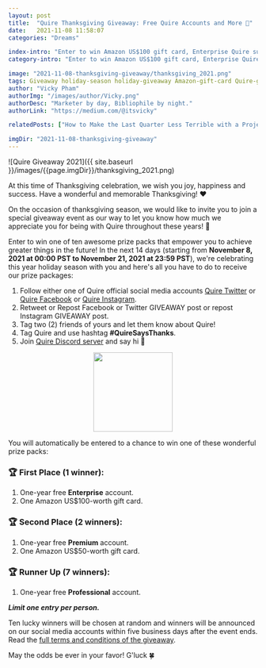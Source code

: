 ```yaml
---
layout: post
title:  "Quire Thanksgiving Giveaway: Free Quire Accounts and More 🦃"
date:   2021-11-08 11:58:07
categories: "Dreams"

index-intro: "Enter to win Amazon US$100 gift card, Enterprise Quire subscription, and other awesome prize packs."
category-intro: "Enter to win Amazon US$100 gift card, Enterprise Quire subscription, and other awesome prize packs."

image: "2021-11-08-thanksgiving-giveaway/thanksgiving_2021.png"
tags: Giveaway holiday-season holiday-giveaway Amazon-gift-card Quire-giveaway best-work-management-software work-management productivity productivity-app productivity-tool team-management-software work-management-software team-communication team-productivity task-scheduling-software increase-productivity remote-team to-do-list-app working-remotely task-management task-management-software project-management-software productivity-tips to-do-list task-list productivity-tips
author: "Vicky Pham"
authorImg: "/images/author/Vicky.png"
authorDesc: "Marketer by day, Bibliophile by night."
authorLink: "https://medium.com/@itsvicky"

relatedPosts: ["How to Make the Last Quarter Less Terrible with a Project Management Software", "Quire - Behind the Scenes: The Untold Stories", "The ROI of Remote Work Productivity"]

imgDir: "2021-11-08-thanksgiving-giveaway"
---
```


![Quire Giveaway 2021]({{ site.baseurl }}/images/{{page.imgDir}}/thanksgiving_2021.png)

At this time of Thanksgiving celebration, we wish you joy, happiness and success. Have a wonderful and memorable Thanksgiving! ❤️

On the occasion of thanksgiving season, we would like to invite you to join a special giveaway event as our way to let you know how much we appreciate you for being with Quire throughout these years! 🦄

Enter to win one of ten awesome prize packs that empower you to achieve greater things in the future! In the next 14 days (starting from **November 8, 2021 at 00:00 PST to November 21, 2021 at 23:59 PST**), we're celebrating this year holiday season with you and here's all you have to do to receive our prize packages:

1. Follow either one of Quire official social media accounts [Quire Twitter](https://twitter.com/quire_io) or [Quire Facebook](https://www.facebook.com/quire.io/) or [Quire Instagram](https://www.instagram.com/quire_io/).
2. Retweet or Repost Facebook or Twitter GIVEAWAY post or repost Instagram GIVEAWAY post.
3. Tag two (2) friends of yours and let them know about Quire!
4. Tag Quire and use hashtag **#QuireSaysThanks**.
5. Join [Quire Discord server](https://discord.com/invite/6Xs2JmNpTe) and say hi 👏

<a href="https://discord.com/invite/6Xs2JmNpTe"><img style="width: 160px; display: block; margin-left: auto; margin-right: auto;" src="https://pbs.twimg.com/media/FDpS7YIaUAIk1VR?format=png"></a>

You will automatically be entered to a chance to win one of these wonderful prize packs:

### 🏆 First Place (1 winner):

1.  One-year free **Enterprise** account.
2.  One Amazon US$100-worth gift card.

### 🏆 Second Place (2 winners):

1.  One-year free **Premium** account.
2.  One Amazon US$50-worth gift card.

### 🏆 Runner Up (7 winners):

1.  One-year free **Professional** account.

_**Limit one entry per person.**_

Ten lucky winners will be chosen at random and winners will be announced on our social media accounts within five business days after the event ends. Read the [full terms and conditions of the giveaway](https://d12y7sg0iam4lc.cloudfront.net/download/Quire+Giveaway+Terms+&+Conditions.pdf).

May the odds be ever in your favor! G'luck 🍀


[jekyll]:      http://jekyllrb.com
[jekyll-gh]:   https://github.com/jekyll/jekyll
[jekyll-help]: https://github.com/jekyll/jekyll-help
